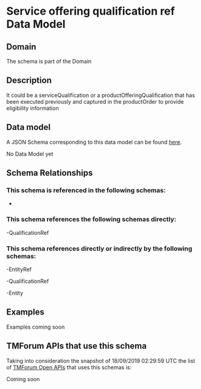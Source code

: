 # Service offering qualification ref Data Model

## Domain

The  schema is part of the  Domain

## Description

It could be a serviceQualification or a productOfferingQualification that has been executed previously and captured in the productOrder to provide eligibility information

## Data model

A JSON Schema corresponding to this data model can be found
[here](https://github.com/tmforum-rand/schemas/blob/master/Service/ServiceOfferingQualificationRef.schema.json).

No Data Model yet

## Schema Relationships

### This schema is referenced in the following schemas:

-

### This schema references the following schemas directly:

-QualificationRef

### This schema references directly or indirectly by the following schemas:

-EntityRef

-QualificationRef

-Entity



## Examples

Examples coming soon

## TMForum APIs that use this schema

Taking into consideration the snapshot of 18/09/2019 02:29:59 UTC the list of [TMForum Open APIs](https://www.tmforum.org/open-apis/) that uses this schemas is:

Coming soon